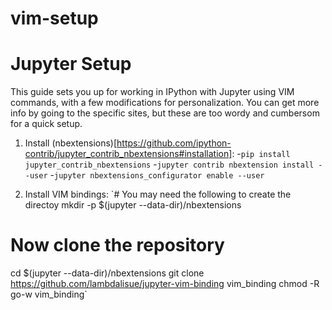# vim-setup





# Jupyter Setup

This guide sets you up for working in IPython with Jupyter using VIM commands, with a few modifications for personalization.  You can get more info by going to the specific sites, but these are too wordy and cumbersom for a quick setup.

1. Install (nbextensions)[https://github.com/ipython-contrib/jupyter_contrib_nbextensions#installation]:
-`pip install jupyter_contrib_nbextensions`
-`jupyter contrib nbextension install --user`
-`jupyter nbextensions_configurator enable --user`


2. Install VIM bindings:
`# You may need the following to create the directoy
mkdir -p $(jupyter --data-dir)/nbextensions
# Now clone the repository
cd $(jupyter --data-dir)/nbextensions
git clone https://github.com/lambdalisue/jupyter-vim-binding vim_binding
chmod -R go-w vim_binding`
